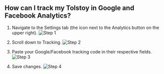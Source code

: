 ## How can I track my Tolstoy in Google and Facebook Analytics?

1. Navigate to the Settings tab (the icon next to the Analytics button on the upper right). 
   ![Step 1](https://downloads.intercomcdn.com/i/o/892572440/f87dcda6c5b6cf204cfb5e6c/image.png)

2. Scroll down to Tracking. 
   ![Step 2](https://downloads.intercomcdn.com/i/o/892573007/f54ced58e8e1343439d91f76/image.png)

3. Paste your Google/Facebook tracking code in their respective fields. 
   ![Step 3](https://downloads.intercomcdn.com/i/o/892573502/2f3541ddff59adb933107972/image.png)

4. Save changes. 
   ![Step 4](https://downloads.intercomcdn.com/i/o/892573699/fdebe728cb52fc7e606dd08d/image.png)
